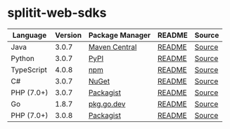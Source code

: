 # splitit-web-sdks

|Language|Version|Package Manager|README|Source|
|-|-|-|-|-|
|Java|3.0.7|[Maven Central](https://central.sonatype.com/artifact/com.konfigthis/splitit-web-java-sdk/3.0.7)|[README](https://github.com/konfig-dev/splitit-web-sdks/tree/HEAD/java#readme)|[Source](https://github.com/konfig-dev/splitit-web-sdks/tree/HEAD/java)|
|Python|3.0.7|[PyPI](https://pypi.org/project/splitit-web-python-sdk/3.0.7)|[README](https://github.com/konfig-dev/splitit-web-sdks/tree/HEAD/python#readme)|[Source](https://github.com/konfig-dev/splitit-web-sdks/tree/HEAD/python)|
|TypeScript|4.0.8|[npm](https://www.npmjs.com/package/splitit-web-typescript-sdk/v/4.0.8)|[README](https://github.com/konfig-dev/splitit-web-sdks/tree/HEAD/typescript#readme)|[Source](https://github.com/konfig-dev/splitit-web-sdks/tree/HEAD/typescript)|
|C#|3.0.7|[NuGet](https://nuget.org/packages/Splitit.Web.Net/3.0.7)|[README](https://github.com/konfig-dev/splitit-web-sdks/tree/HEAD/csharp#readme)|[Source](https://github.com/konfig-dev/splitit-web-sdks/tree/HEAD/csharp)|
|PHP (7.0+)|3.0.7|[Packagist](https://packagist.org/packages/konfig/splitit-web-php-sdk#3.0.7)|[README](https://github.com/konfig-dev/splitit-web-php-sdk/tree/HEAD#readme)|[Source](https://github.com/konfig-dev/splitit-web-php-sdk/tree/HEAD)|
|Go|1.8.7|[pkg.go.dev](https://pkg.go.dev/github.com/konfig-dev/splitit-web-sdks/go)|[README](https://github.com/konfig-dev/splitit-web-sdks/tree/HEAD/go#readme)|[Source](https://github.com/konfig-dev/splitit-web-sdks/tree/HEAD/go)|
|PHP (7.0+)|3.0.8|[Packagist](https://packagist.org/packages/konfig/splitit-web-php-guzzle6-sdk#3.0.8)|[README](https://github.com/konfig-dev/splitit-web-php-guzzle6-sdk/tree/HEAD#readme)|[Source](https://github.com/konfig-dev/splitit-web-php-guzzle6-sdk/tree/HEAD)|